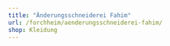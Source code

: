 ```yaml
---
title: "Änderungsschneiderei Fahim"
url: /forchheim/aenderungsschneiderei-fahim/
shop: Kleidung
---
```

